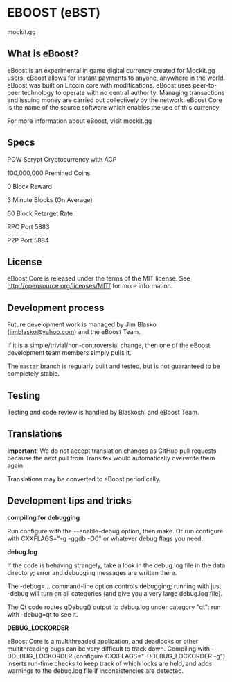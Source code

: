 <a href="http://i.imgur.com/fH1Cqxc.jpg"><img src="http://i.imgur.com/fH1Cqxc.jpg" title="" /></a>


EBOOST (eBST)
===========

mockit.gg

What is eBoost?
----------------

eBoost is an experimental in game digital currency created for Mockit.gg users. 
eBoost allows for instant payments to anyone, anywhere in the world. 
eBoost was built on Litcoin core with modifications.
eBoost uses peer-to-peer technology to operate with no central authority.
Managing transactions and issuing money are carried
out collectively by the network. eBoost Core is the name of the source
software which enables the use of this currency.

For more information about eBoost, visit mockit.gg

Specs
-----
POW Scrypt Cryptocurrency with ACP

100,000,000 Premined Coins  

0 Block Reward

3 Minute Blocks (On Average)

60 Block Retarget Rate

RPC Port 5883

P2P Port 5884


License
-------

eBoost Core is released under the terms of the MIT license.
See http://opensource.org/licenses/MIT/ for more information.

Development process
-------------------

Future development work is managed by Jim Blasko (jimblasko@yahoo.com) and the eBoost Team. 

If it is a simple/trivial/non-controversial change, then one of the eBoost
development team members simply pulls it.

The `master` branch is regularly built and tested, but is not guaranteed to be
completely stable. 

Testing
-------

Testing and code review is handled by Blaskoshi and eBoost Team.


Translations
------------

**Important**: We do not accept translation changes as GitHub pull requests because the next
pull from Transifex would automatically overwrite them again.

Translations may be converted to eBoost periodically.

Development tips and tricks
---------------------------

**compiling for debugging**

Run configure with the --enable-debug option, then make. Or run configure with
CXXFLAGS="-g -ggdb -O0" or whatever debug flags you need.

**debug.log**

If the code is behaving strangely, take a look in the debug.log file in the data directory;
error and debugging messages are written there.

The -debug=... command-line option controls debugging; running with just -debug will turn
on all categories (and give you a very large debug.log file).

The Qt code routes qDebug() output to debug.log under category "qt": run with -debug=qt
to see it.


**DEBUG_LOCKORDER**

eBoost Core is a multithreaded application, and deadlocks or other multithreading bugs
can be very difficult to track down. Compiling with -DDEBUG_LOCKORDER (configure
CXXFLAGS="-DDEBUG_LOCKORDER -g") inserts run-time checks to keep track of which locks
are held, and adds warnings to the debug.log file if inconsistencies are detected.
